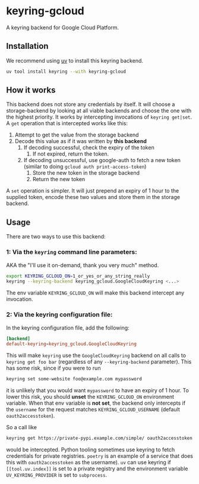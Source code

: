 # keyring-gcloud

A keyring backend for Google Cloud Platform.

## Installation

We recommend using [uv](https://github.com/astral-sh/uv) to install this keyring
backend.

```bash
uv tool install keyring --with keyring-gcloud
```

## How it works

This backend does not store any credentials by itself. It will choose a
storage-backend by looking at all viable backends and choose the one with the
highest priority. It works by intercepting invocations of `keyring get|set`. A
`get` operation that is intercepted works like this:

1. Attempt to get the value from the storage backend
2. Decode this value as if it was written by **this backend**
   1. If decoding successful, check the expiry of the token
      1. If not expired, return the token.
   2. If decoding unsuccessful, use google-auth to fetch a new token (similar
      to doing `gcloud auth print-access-token`)
      1. Store the new token in the storage backend
      2. Return the new token

A `set` operation is simpler. It will just prepend an expiry of 1 hour to the
supplied token, encode these two values and store them in the storage backend.

## Usage

There are two ways to use this backend:

### 1: Via the `keyring` command line parameters:

AKA the "I'll use it on-demand, thank you very much" method.

```bash
export KEYRING_GCLOUD_ON=1_or_yes_or_any_string_really
keyring --keyring-backend keyring_gcloud.GoogleCloudKeyring <...>
```

The env variable `KEYRING_GCLOUD_ON` will make this backend intercept any
invocation.

### 2: Via the keyring configuration file:

In the keyring configuration file, add the following:

```toml
[backend]
default-keyring=keyring_gcloud.GoogleCloudKeyring
```

This will make `keyring` use the `GoogleCloudKeyring` backend on all calls to
`keyring get foo bar` (regardless of any `--keyring-backend` parameter). This
has some risk, since if you were to run

```bash
keyring set some-website foo@example.com mypassword
```

it is unlikely that you would want `mypassword` to have an expiry of 1 hour. To
lower this risk, you should **unset** the `KEYRING_GCLOUD_ON` environment
variable. When that env variable is **not set**, the backend only intercepts if
the `username` for the request matches `KEYRING_GCLOUD_USERNAME` (default
`oauth2accesstoken`).

So a call like

```bash
keyring get https://private-pypi.example.com/simple/ oauth2accesstoken
```

would be intercepted. Python tooling sometimes use keyring to fetch credentials
for private registries. `poetry` is an example of a service that does this with
`oauth2accesstoken` as the username). `uv` can use keyring if
`[[tool.uv.index]]` is set to a private registry and the environment variable
`UV_KEYRING_PROVIDER` is set to `subprocess`.
